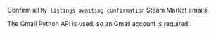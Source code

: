 Confirm all `My listings awaiting confirmation` Steam Market emails.

The Gmail Python API is used, so an Gmail account is required.
